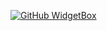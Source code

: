 [![GitHub WidgetBox](https://github-widgetbox.vercel.app/api/profile?username=ccroic&data=followers,repositories,stars,commits&theme=nautilus)](https://github.com/Jurredr/github-widgetbox)
